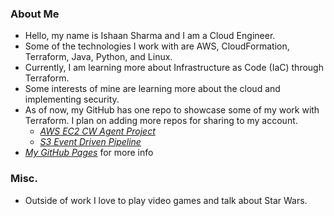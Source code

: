 ### About Me
- Hello, my name is Ishaan Sharma and I am a Cloud Engineer.
- Some of the technologies I work with are AWS, CloudFormation, Terraform, Java, Python, and Linux.
- Currently, I am learning more about Infrastructure as Code (IaC) through Terraform.
- Some interests of mine are learning more about the cloud and implementing security.
- As of now, my GitHub has one repo to showcase some of my work with Terraform. I plan on adding more repos for sharing to my account.
    - [*AWS EC2 CW Agent Project*](https://github.com/Isharma-mi/aws-terra-ec2-cw-agent)
    - [*S3 Event Driven Pipeline*](https://github.com/Isharma-mi/s3-event-driven-pipeline)
- [*My GitHub Pages*](https://isharma-mi.github.io/) for more info
 
### Misc.
- Outside of work I love to play video games and talk about Star Wars.

<!--
**Isharma-mi/isharma-mi** is a ✨ _special_ ✨ repository because its `README.md` (this file) appears on your GitHub profile.

Here are some ideas to get you started:

- 🔭 I’m currently working on ...
- 🌱 I’m currently learning ...
- 👯 I’m looking to collaborate on ...
- 🤔 I’m looking for help with ...
- 💬 Ask me about ...
- 📫 How to reach me: ...
- 😄 Pronouns: ...
- ⚡ Fun fact: ...
-->
